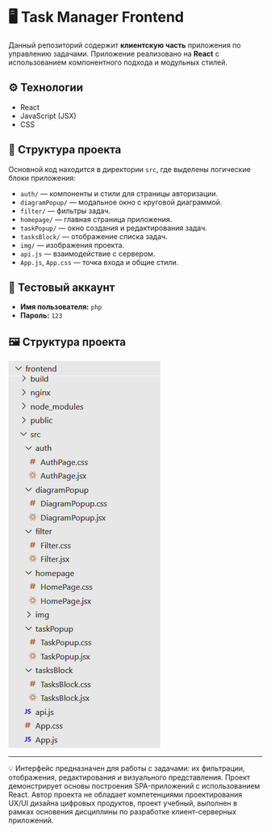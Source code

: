 # 🖥️ Task Manager Frontend

Данный репозиторий содержит **клиентскую часть** приложения по управлению задачами. Приложение реализовано на **React** с использованием компонентного подхода и модульных стилей.

## ⚙️ Технологии
- React
- JavaScript (JSX)
- CSS

## 📁 Структура проекта

Основной код находится в директории `src`, где выделены логические блоки приложения:

- `auth/` — компоненты и стили для страницы авторизации.
- `diagramPopup/` — модальное окно с круговой диаграммой.
- `filter/` — фильтры задач.
- `homepage/` — главная страница приложения.
- `taskPopup/` — окно создания и редактирования задач.
- `tasksBlock/` — отображение списка задач.
- `img/` — изображения проекта.
- `api.js` — взаимодействие с сервером.
- `App.js`, `App.css` — точка входа и общие стили.

## 🔐 Тестовый аккаунт
- **Имя пользователя:** `php`  
- **Пароль:** `123`

## 🖼 Структура проекта

![Структура проекта](./front_structure.png)

---

💡 Интерфейс предназначен для работы с задачами: их фильтрации, отображения, редактирования и визуального представления. Проект демонстрирует основы построения SPA-приложений с использованием React. Автор проекта не обладает компетенциями проектирования UX/UI дизайна цифровых продуктов, проект учебный, выполнен в рамках основения дисциплины по разработке клиент-серверных приложений.
